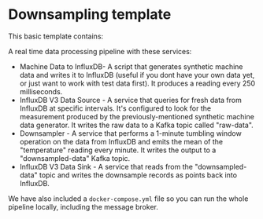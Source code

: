 # Downsampling template

This basic template contains:

A real time data processing pipeline with these services:

 - Machine Data to InfluxDB- A script that generates synthetic machine data and writes it to InfluxDB (useful if you dont have your own data yet, or just want to work with test data first). It produces a reading every 250 milliseconds.
 - InfluxDB V3 Data Source - A service that queries for fresh data from InfluxDB at specific intervals. It's configured to look for the measurement produced by the previously-mentioned synthetic machine data generator. It writes the raw data to a Kafka topic called "raw-data".
 - Downsampler - A service that performs a 1-minute tumbling window operation on the data from InfluxDB and emits the mean of the "temperature" reading every minute. It writes the output to a "downsampled-data" Kafka topic.
 - InfluxDB V3 Data Sink - A service that reads from the "downsampled-data" topic and writes the downsample records as points back into InfluxDB.

We have also included a `docker-compose.yml` file so you can run the whole pipeline locally, including the message broker.
